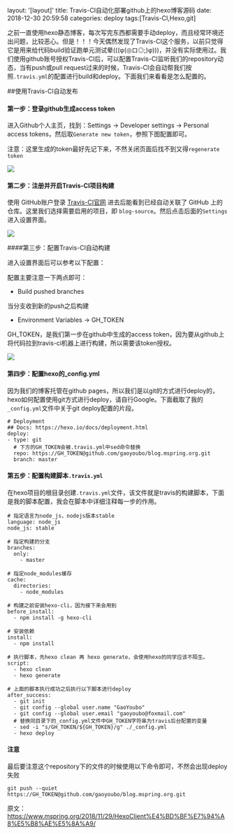 layout: '[layout]'
title: Travis-CI自动化部署github上的hexo博客源码
date: 2018-12-30 20:59:58
categories: deploy
tags:[Travis-CI,Hexo,git]

之前一直使用hexo静态博客，每次写完东西都需要手动deploy，而且经常环境还出问题，比较恶心。但是！！！今天偶然发现了Travis-CI这个服务，以前只觉得它是用来给代码build验证跑单元测试晕(((φ(◎ロ◎;)φ)))，并没有实际使用过。我们使用github账号授权Travis-CI后，可以配置Travis-CI监听我们的repository动态，当有push或pull request过来的时候，Travis-CI会自动帮我们按照`.travis.yml`的配置进行build和deploy。下面我们来看看是怎么配置的。

##使用Travis-CI自动发布

#### 第一步：登录github生成access token

进入Github个人主页，找到：Settings -> Developer settings -> Personal access tokens，然后取`Generate new token`，参照下图配置即可。

注意：这里生成的token最好先记下来，不然关闭页面后找不到又得`regenerate token`

![](E:\hexo-blog-source\source\_posts\deploy\Travis-CI自动化部署github上的hexo博客源码\1.png)

#### 第二步：注册并开启Travis-CI项目构建

使用 GitHub账户登录 [Travis-CI官网](https://travis-ci.org/) 进去后能看到已经自动关联了 GitHub 上的仓库。这里我们选择需要启用的项目，即 `blog-source`。然后点击后面的`Settings`进入设置界面。

![](E:\hexo-blog-source\source\_posts\deploy\Travis-CI自动化部署github上的hexo博客源码\2.png)

####第三步：配置Travis-CI自动构建

进入设置界面后可以参考以下配置：

配置主要注意一下两点即可：

- Build pushed branches

当分支收到新的push之后构建

- Environment Variables -> GH_TOKEN

GH_TOKEN，是我们第一步在github中生成的access token，因为要从github上将代码拉到travis-ci机器上进行构建，所以需要该token授权。

![](E:\hexo-blog-source\source\_posts\deploy\Travis-CI自动化部署github上的hexo博客源码\3.png)

#### 第四步：配置hexo的_config.yml

因为我们的博客托管在github pages，所以我们是以git的方式进行deploy的，hexo如何配置使用git方式进行deploy，请自行Google。下面截取了我的`_config.yml`文件中关于git deploy配置的片段。

```
# Deployment
## Docs: https://hexo.io/docs/deployment.html
deploy:
- type: git
  # 下方的GH_TOKEN会被.travis.yml中sed命令替换
  repo: https://GH_TOKEN@github.com/gaoyoubo/blog.mspring.org.git
  branch: master
```



#### 第五步：配置构建脚本`.travis.yml`

在hexo项目的根目录创建`.travis.yml`文件，该文件就是travis的构建脚本，下面是我的脚本配置，我会在脚本中详细注释每一步的作用。

```
# 指定语言为node_js，nodejs版本stable
language: node_js
node_js: stable

# 指定构建的分支
branches:
  only:
    - master

# 指定node_modules缓存
cache:
  directories:
    - node_modules

# 构建之前安装hexo-cli，因为接下来会用到
before_install:
  - npm install -g hexo-cli

# 安装依赖
install:
  - npm install

# 执行脚本，先hexo clean 再 hexo generate，会使用hexo的同学应该不陌生。
script:
  - hexo clean
  - hexo generate

# 上面的脚本执行成功之后执行以下脚本进行deploy
after_success:
  - git init
  - git config --global user.name "GaoYoubo"
  - git config --global user.email "gaoyoubo@foxmail.com"
  # 替换同目录下的_config.yml文件中GH_TOKEN字符串为travis后台配置的变量
  - sed -i "s/GH_TOKEN/${GH_TOKEN}/g" ./_config.yml
  - hexo deploy
```

#### 注意

最后要注意这个repository下的文件的时候使用以下命令即可，不然会出现deploy失败

```
git push --quiet https://GH_TOKEN@github.com/gaoyoubo/blog.mspring.org.git
```



原文：https://www.mspring.org/2018/11/29/HexoClient%E4%BD%BF%E7%94%A8%E5%B8%AE%E5%8A%A9/
